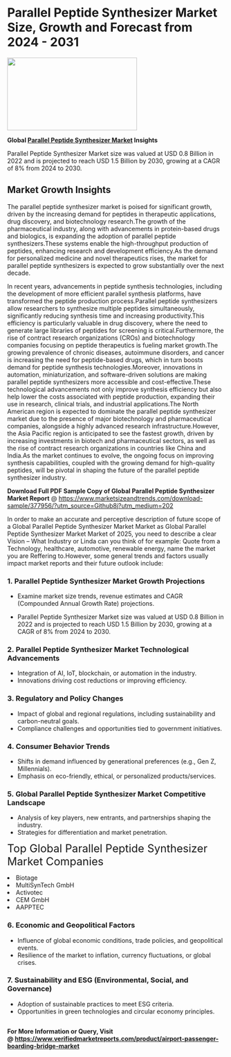 <H1>Parallel Peptide Synthesizer Market Size, Growth and Forecast from 2024 - 2031</H1><img class="aligncenter size-medium wp-image-584254" src="https://thirdeyenews.in/wp-content/uploads/2024/09/Global-Market-Research-300x168.jpeg" alt="" width="300" height="168" /><p><strong>Global&nbsp;<a href="https://www.marketsizeandtrends.com/download-sample/377956/?utm_source=Github8j?utm_medium=202">Parallel Peptide Synthesizer Market</a> Insights</strong></p><p>Parallel Peptide Synthesizer Market size was valued at USD 0.8 Billion in 2022 and is projected to reach USD 1.5 Billion by 2030, growing at a CAGR of 8% from 2024 to 2030.</p><p><h2>Market Growth Insights</h2> <p>The parallel peptide synthesizer market is poised for significant growth, driven by the increasing demand for peptides in therapeutic applications, drug discovery, and biotechnology research.The growth of the pharmaceutical industry, along with advancements in protein-based drugs and biologics, is expanding the adoption of parallel peptide synthesizers.These systems enable the high-throughput production of peptides, enhancing research and development efficiency.As the demand for personalized medicine and novel therapeutics rises, the market for parallel peptide synthesizers is expected to grow substantially over the next decade.</p> <p>In recent years, advancements in peptide synthesis technologies, including the development of more efficient parallel synthesis platforms, have transformed the peptide production process.Parallel peptide synthesizers allow researchers to synthesize multiple peptides simultaneously, significantly reducing synthesis time and increasing productivity.This efficiency is particularly valuable in drug discovery, where the need to generate large libraries of peptides for screening is critical.Furthermore, the rise of contract research organizations (CROs) and biotechnology companies focusing on peptide therapeutics is fueling market growth.The growing prevalence of chronic diseases, autoimmune disorders, and cancer is increasing the need for peptide-based drugs, which in turn boosts demand for peptide synthesis technologies.Moreover, innovations in automation, miniaturization, and software-driven solutions are making parallel peptide synthesizers more accessible and cost-effective.These technological advancements not only improve synthesis efficiency but also help lower the costs associated with peptide production, expanding their use in research, clinical trials, and industrial applications.The North American region is expected to dominate the parallel peptide synthesizer market due to the presence of major biotechnology and pharmaceutical companies, alongside a highly advanced research infrastructure.However, the Asia Pacific region is anticipated to see the fastest growth, driven by increasing investments in biotech and pharmaceutical sectors, as well as the rise of contract research organizations in countries like China and India.As the market continues to evolve, the ongoing focus on improving synthesis capabilities, coupled with the growing demand for high-quality peptides, will be pivotal in shaping the future of the parallel peptide synthesizer industry.</p> <p><span class=""><strong>Download Full PDF Sample Copy of Global Parallel Peptide Synthesizer Market Report</strong> @ <a href="https://www.marketsizeandtrends.com/download-sample/377956/?utm_source=Github8j?utm_medium=202" target="_blank">https://www.marketsizeandtrends.com/download-sample/377956/?utm_source=Github8j?utm_medium=202</a></span></p><p>In order to make an accurate and perceptive description of future scope of a Global&nbsp;Parallel Peptide Synthesizer Market Market as Global&nbsp;Parallel Peptide Synthesizer Market Market of 2025, you need to describe a clear Vision &ndash; What Industry or Linda can you think of for example: Quote from a Technology, healthcare, automotive, renewable energy, name the market you are Reffering to.However, some general trends and factors usually impact market reports and their future outlook include:</p><h3>1.&nbsp;<strong>Parallel Peptide Synthesizer Market Growth Projections</strong></h3><ul><li>Examine market size trends, revenue estimates and CAGR (Compounded Annual Growth Rate) projections.</li><li><p>Parallel Peptide Synthesizer Market size was valued at USD 0.8 Billion in 2022 and is projected to reach USD 1.5 Billion by 2030, growing at a CAGR of 8% from 2024 to 2030.</p></li></ul><h3>2.&nbsp;<strong>Parallel Peptide Synthesizer Market Technological Advancements</strong></h3><ul><li>Integration of AI, IoT, blockchain, or automation in the industry.</li><li>Innovations driving cost reductions or improving efficiency.</li></ul><h3>3.&nbsp;<strong>Regulatory and Policy Changes</strong></h3><ul><li>Impact of global and regional regulations, including sustainability and carbon-neutral goals.</li><li>Compliance challenges and opportunities tied to government initiatives.</li></ul><h3>4.&nbsp;<strong>Consumer Behavior Trends</strong></h3><ul><li>Shifts in demand influenced by generational preferences (e.g., Gen Z, Millennials).</li><li>Emphasis on eco-friendly, ethical, or personalized products/services.</li></ul><h3>5.&nbsp;<strong>Global Parallel Peptide Synthesizer Market Competitive Landscape</strong></h3><ul><li>Analysis of key players, new entrants, and partnerships shaping the industry.</li><li>Strategies for differentiation and market penetration.</li></ul><p data-pm-slice="1 1 []"><span style="color: inherit; font-family: inherit; font-size: 25px;">Top Global Parallel Peptide Synthesizer Market Companies</span></p><div class="" data-test-id=""><p><li>Biotage</li><li> MultiSynTech GmbH</li><li> Activotec</li><li> CEM GmbH</li><li> AAPPTEC</li></p></div><h3>6.&nbsp;<strong>Economic and Geopolitical Factors</strong></h3><ul><li>Influence of global economic conditions, trade policies, and geopolitical events.</li><li>Resilience of the market to inflation, currency fluctuations, or global crises.</li></ul><h3>7.&nbsp;<strong>Sustainability and ESG (Environmental, Social, and Governance)</strong></h3><ul><li>Adoption of sustainable practices to meet ESG criteria.</li><li>Opportunities in green technologies and circular economy principles.</li></ul><h2><strong style="font-size: 14px;">For More Information or Query, Visit @&nbsp;</strong><a style="background-color: #ffffff; font-size: 14px;" href="https://www.marketsizeandtrends.com/report/parallel-peptide-synthesizer-market/" target="_blank">https://www.verifiedmarketreports.com/product/airport-passenger-boarding-bridge-market</a></h2>